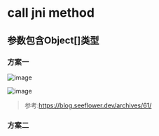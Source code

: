 # call jni method
## 参数包含Object[]类型
### 方案一
![image](https://user-images.githubusercontent.com/27600008/151659843-4074c53d-602d-4702-a059-2bd10b5e1146.png)

![image](https://user-images.githubusercontent.com/27600008/151659808-8211b9ba-4f21-4ad4-8bb5-07f1ff21a3b4.png)
> 参考:https://blog.seeflower.dev/archives/61/
### 方案二

